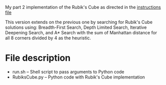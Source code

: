 My part 2 implementation of the Rubik's Cube as directed in the [instructions file](https://github.com/IustinToader9/CS380-Artificial-Intelligence/blob/98996be1d8dbecd382d99f21aa251262d9272b12/HW2%20%E2%80%93%20Rubik's%20Cube%20part%202/RC%20Part%202.pdf)

This version extends on the previous one by searching for Rubik's Cube solutions using: Breadth-First Search, Depth Limited Search, Iterative Deepening Search, and A* Search with the sum of Manhattan distance for all 8 corners divided by 4 as the heuristic. 

# File description
- run.sh – Shell script to pass arguments to Python code
- RubiksCube.py – Python code with Rubik's Cube implementation
